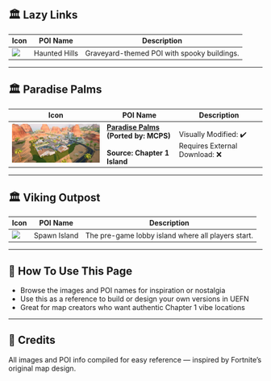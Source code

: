 
## 🏛️ Lazy Links

| Icon | POI Name | Description |
|------|----------|-------------|
| <img src="assets/Haunted_Hills_Graveyard.png" width="256"/> | Haunted Hills | Graveyard-themed POI with spooky buildings. |

---
## 🏛️ Paradise Palms

| Icon | POI Name | Description |
|------|----------|-------------|
| <img src=".assets/image (2) (1).png" width="256"/> | **[Paradise Palms](https://github.com/MechanicPlaysFR/Fortnite-UEFN-POIs/blob/26de386fd1ec9fb3890fcb9c6059472236a3a3d3/SpawnerTexts/PARAOUPARAOU.txt)**<br>**(Ported by: MCPS)**<br><br>**Source: Chapter 1 Island** | Visually Modified: ✔️<br>Requires External Download: ❌|

---
## 🏛️ Viking Outpost

| Icon | POI Name | Description |
|------|----------|-------------|
| <img src="assets/Spawn_Island_Area.png" width="256"/> | Spawn Island | The pre-game lobby island where all players start. |

---

## 🔧 How To Use This Page

- Browse the images and POI names for inspiration or nostalgia  
- Use this as a reference to build or design your own versions in UEFN  
- Great for map creators who want authentic Chapter 1 vibe locations

---

## 🧾 Credits

All images and POI info compiled for easy reference — inspired by Fortnite’s original map design.
